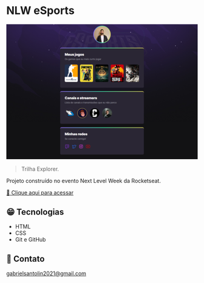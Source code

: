 # NLW eSports

![preview](./.github/preview.png)

> Trilha Explorer.

Projeto construído no evento Next Level Week da Rocketseat.

[🔗 Clique aqui para acessar](https://gabrielsantolin.github.io/nlw_esports/)

## 😁 Tecnologias

- HTML
- CSS
- Git e GitHub

## 📨 Contato

gabrielsantolin2021@gmail.com
